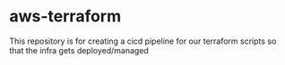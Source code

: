 # aws-terraform
This repository is for creating a cicd pipeline for our terraform scripts so that the infra gets deployed/managed 
